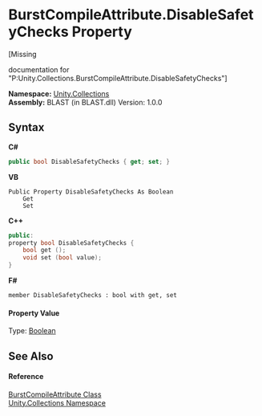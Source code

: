 # BurstCompileAttribute.DisableSafetyChecks Property 
 

\[Missing <summary> documentation for "P:Unity.Collections.BurstCompileAttribute.DisableSafetyChecks"\]

**Namespace:**&nbsp;<a href="52449a24-d9ed-2309-6c07-183cca6a562f">Unity.Collections</a><br />**Assembly:**&nbsp;BLAST (in BLAST.dll) Version: 1.0.0

## Syntax

**C#**<br />
``` C#
public bool DisableSafetyChecks { get; set; }
```

**VB**<br />
``` VB
Public Property DisableSafetyChecks As Boolean
	Get
	Set
```

**C++**<br />
``` C++
public:
property bool DisableSafetyChecks {
	bool get ();
	void set (bool value);
}
```

**F#**<br />
``` F#
member DisableSafetyChecks : bool with get, set

```


#### Property Value
Type: <a href="https://docs.microsoft.com/dotnet/api/system.boolean" target="_blank" rel="noopener noreferrer">Boolean</a>

## See Also


#### Reference
<a href="be3b64b1-b389-cac2-cf7e-b8e4e8b2f505">BurstCompileAttribute Class</a><br /><a href="52449a24-d9ed-2309-6c07-183cca6a562f">Unity.Collections Namespace</a><br />
